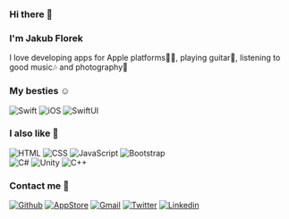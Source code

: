 ### Hi there 👋

### I'm Jakub Florek
I love developing apps for Apple platforms👨‍💻, playing guitar🎸, listening to good music🎶 and photography📸

### My besties ☺️ <br/>
![Swift](https://img.shields.io/badge/Swift-FA7343?style=for-the-badge&logo=swift&logoColor=white)
![iOS](https://img.shields.io/badge/iOS-000000?style=for-the-badge&logo=ios&logoColor=white)
![SwiftUI](https://img.shields.io/badge/SwiftUI-00BDDE?style=for-the-badge&logo=swift&logoColor=white)

### I also like 🙂 <br/>
![HTML](https://img.shields.io/badge/HTML5-E34F26?style=for-the-badge&logo=html5&logoColor=white)
![CSS](https://img.shields.io/badge/CSS-1572B6?style=for-the-badge&logo=css3&logoColor=white)
![JavaScript](https://img.shields.io/badge/JavaScript-F7DF1E?style=for-the-badge&logo=javascript&logoColor=black)
![Bootstrap](https://img.shields.io/badge/Bootstrap-563D7C?style=for-the-badge&logo=bootstrap&logoColor=white)
<br/>
![C#](https://img.shields.io/badge/C%23-239120?style=for-the-badge&logo=c-sharp&logoColor=white)
![Unity](https://img.shields.io/badge/Unity-100000?style=for-the-badge&logo=unity&logoColor=white)
![C++](https://img.shields.io/badge/C%2B%2B-00599C?style=for-the-badge&logo=c%2B%2B&logoColor=white)

### Contact me 🤝
[![Github](https://img.shields.io/badge/-Github-000?style=flat&logo=Github&logoColor=white)](https://github.com/MAJKFL)
[![AppStore](https://img.shields.io/badge/-App_Store-0D96F6?style=flat&logo=app-store&logoColor=white)](https://apps.apple.com/us/developer/miroslaw-florek/id1554556130)
[![Gmail](https://img.shields.io/badge/-Gmail-c14438?style=flat&logo=Gmail&logoColor=white)](mailto:kubaflor23@gmail.com)
[![Twitter](https://img.shields.io/badge/-Twitter-1DA1F2?style=flat&logo=twitter&logoColor=white)](https://twitter.com/MAJKFL)
[![Linkedin](https://img.shields.io/badge/-LinkedIn-blue?style=flat&logo=Linkedin&logoColor=white)](https://www.linkedin.com/in/jakub-florek-ba9378207/)
